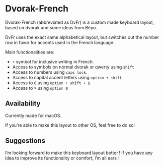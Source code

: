 # Dvorak-French

Dvorak-French (abbreviated as DvFr) is a custom made keyboard layout, based on dvorak and some ideas from Bépo.

DvFr uses the exact same alphabetical layout, but switches out the number row in favor for accents used in the French language.

Main functionalities are:

-   `•` symbol for inclusive writing in French.
-   Access to symbols on normal dvorak or qwerty using `shift`
-   Access to numbers using `caps lock`.
-   Access to capital accent letters using `option + shift`
-   Access to `€` using `option + shift + $`
-   Access to `º` using `option 0`



## Availability 

Currently made for macOS.

If you’re able to make this layout to other OS, feel free to do so !



## Suggestions 

I’m looking forward to make this keyboard layout better ! If you have any idea to improve its functionality or comfort, I’m all ears !

